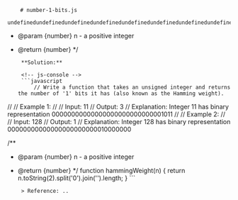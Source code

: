 
        # number-1-bits.js
        undefinedundefinedundefinedundefinedundefinedundefinedundefinedundefinedundefinedundefinedundefinedundefinedundefined/**
 * @param {number} n - a positive integer
 * @return {number}
 */
        
        **Solution:**
        
        <!-- js-console -->
        ```javascript
            // Write a function that takes an unsigned integer and returns the number of '1' bits it has (also known as the Hamming weight).
//
// Example 1:
//
// Input: 11
// Output: 3
// Explanation: Integer 11 has binary representation 00000000000000000000000000001011
//
// Example 2:
//
// Input: 128
// Output: 1
// Explanation: Integer 128 has binary representation 00000000000000000000000010000000

/**
 * @param {number} n - a positive integer
 * @return {number}
 */
function hammingWeight(n) {
    return n.toString(2).split('0').join('').length;
  }
        ```
        
        > Reference: ..
        
        